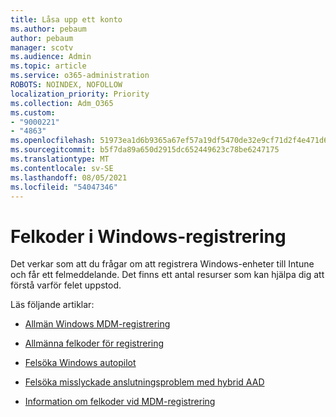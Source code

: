 ```yaml
---
title: Låsa upp ett konto
ms.author: pebaum
author: pebaum
manager: scotv
ms.audience: Admin
ms.topic: article
ms.service: o365-administration
ROBOTS: NOINDEX, NOFOLLOW
localization_priority: Priority
ms.collection: Adm_O365
ms.custom:
- "9000221"
- "4863"
ms.openlocfilehash: 51973ea1d6b9365a67ef57a19df5470de32e9cf71d2f4e471d69e7fa2caa44a9
ms.sourcegitcommit: b5f7da89a650d2915dc652449623c78be6247175
ms.translationtype: MT
ms.contentlocale: sv-SE
ms.lasthandoff: 08/05/2021
ms.locfileid: "54047346"
---
```

# <a name="windows-enrolment-error-codes"></a>Felkoder i Windows-registrering

Det verkar som att du frågar om att registrera Windows-enheter till Intune och får ett felmeddelande. Det finns ett antal resurser som kan hjälpa dig att förstå varför felet uppstod.
 
Läs följande artiklar:

- [Allmän Windows MDM-registrering](https://docs.microsoft.com/mem/intune/enrollment/troubleshoot-windows-enrollment-errors)

- [Allmänna felkoder för registrering](https://docs.microsoft.com/mem/intune/enrollment/troubleshoot-device-enrollment-in-intune#general-enrollment-error-codes)

- [Felsöka Windows autopilot](https://docs.microsoft.com/windows/deployment/windows-autopilot/troubleshooting)

- [Felsöka misslyckade anslutningsproblem med hybrid AAD](https://docs.microsoft.com/azure/active-directory/devices/troubleshoot-hybrid-join-windows-current)

- [Information om felkoder vid MDM-registrering](https://docs.microsoft.com/windows/win32/mdmreg/mdm-registration-constants)
